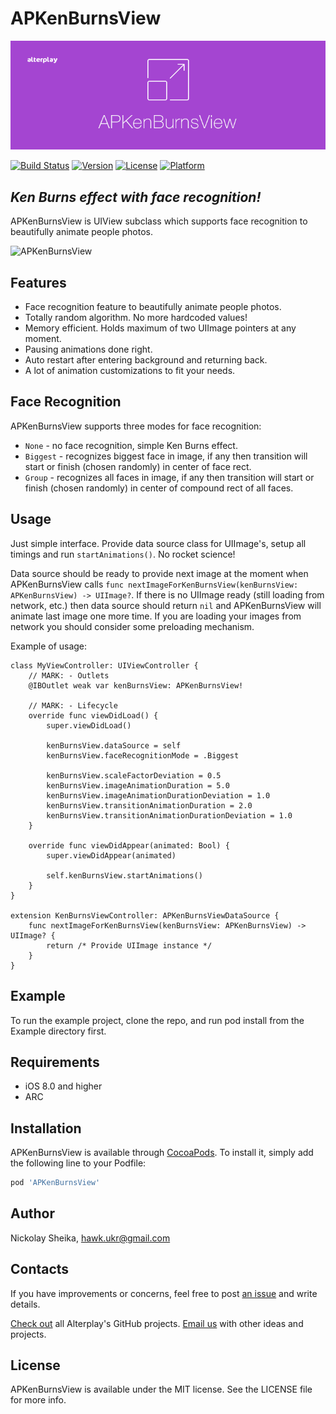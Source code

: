 # APKenBurnsView

![APKenBurnsView](/images/apkenburnsview_cover.png)

[![Build Status](https://www.bitrise.io/app/226b97fe8ae35817.svg?token=tO-nUoKK1sFwQyoW9pkLcQ&branch=master)](https://www.bitrise.io/app/226b97fe8ae35817)
[![Version](https://img.shields.io/cocoapods/v/APKenBurnsView.svg?style=flat)](http://cocoapods.org/pods/APKenBurnsView)
[![License](https://img.shields.io/cocoapods/l/APKenBurnsView.svg?style=flat)](http://cocoapods.org/pods/APKenBurnsView)
[![Platform](https://img.shields.io/cocoapods/p/APKenBurnsView.svg?style=flat)](http://cocoapods.org/pods/APKenBurnsView)

## ***Ken Burns effect with face recognition!***

APKenBurnsView is UIView subclass which supports face recognition to beautifully animate people photos.


![APKenBurnsView](/images/demo.gif)


## Features
* Face recognition feature to beautifully animate people photos. 
* Totally random algorithm. No more hardcoded values!
* Memory efficient. Holds maximum of two UIImage pointers at any moment.
* Pausing animations done right. 
* Auto restart after entering background and returning back.
* A lot of animation customizations to fit your needs.

## Face Recognition

APKenBurnsView supports three modes for face recognition: 
* `None` - no face recognition, simple Ken Burns effect.
* `Biggest` - recognizes biggest face in image, if any then transition will start or finish (chosen randomly) in center of face rect.
* `Group` - recognizes all faces in image, if any then transition will start or finish (chosen randomly) in center of compound rect of all faces.


## Usage

Just simple interface. Provide data source class for UIImage's, setup all timings and run `startAnimations()`. No rocket science!

Data source should be ready to provide next image at the moment when APKenBurnsView calls `func nextImageForKenBurnsView(kenBurnsView: APKenBurnsView) -> UIImage?`. If there is no UIImage ready (still loading from network, etc.) then data source should return `nil` and APKenBurnsView will animate last image one more time. If you are loading your images from network you should consider some preloading mechanism.

Example of usage:
```
class MyViewController: UIViewController {
    // MARK: - Outlets 
    @IBOutlet weak var kenBurnsView: APKenBurnsView!

    // MARK: - Lifecycle
    override func viewDidLoad() {
        super.viewDidLoad()

        kenBurnsView.dataSource = self
        kenBurnsView.faceRecognitionMode = .Biggest
        
        kenBurnsView.scaleFactorDeviation = 0.5
        kenBurnsView.imageAnimationDuration = 5.0
        kenBurnsView.imageAnimationDurationDeviation = 1.0
        kenBurnsView.transitionAnimationDuration = 2.0
        kenBurnsView.transitionAnimationDurationDeviation = 1.0
    }

    override func viewDidAppear(animated: Bool) {
        super.viewDidAppear(animated)

        self.kenBurnsView.startAnimations()
    }
}
    
extension KenBurnsViewController: APKenBurnsViewDataSource {
    func nextImageForKenBurnsView(kenBurnsView: APKenBurnsView) -> UIImage? {
        return /* Provide UIImage instance */
    }
}
```

## Example

To run the example project, clone the repo, and run pod install from the Example directory first.

## Requirements

- iOS 8.0 and higher
- ARC

## Installation

APKenBurnsView is available through [CocoaPods](http://cocoapods.org). To install
it, simply add the following line to your Podfile:

```ruby
pod 'APKenBurnsView'
```

## Author

Nickolay Sheika, hawk.ukr@gmail.com

## Contacts

If you have improvements or concerns, feel free to post [an issue](https://github.com/Alterplay/APKenBurnsView/issues) and write details.

[Check out](https://github.com/Alterplay) all Alterplay's GitHub projects.
[Email us](mailto:hello@alterplay.com?subject=From%20GitHub%20APValidators) with other ideas and projects.

## License

APKenBurnsView is available under the MIT license. See the LICENSE file for more info.
